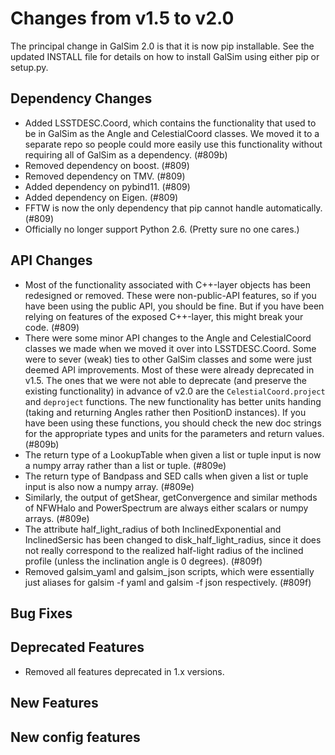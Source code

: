 Changes from v1.5 to v2.0
=========================

The principal change in GalSim 2.0 is that it is now pip installable.
See the updated INSTALL file for details on how to install GalSim using
either pip or setup.py.

Dependency Changes
------------------

- Added LSSTDESC.Coord, which contains the functionality that used to be in
  GalSim as the Angle and CelestialCoord classes.  We moved it to a separate
  repo so people could more easily use this functionality without requiring all
  of GalSim as a dependency. (#809b)
- Removed dependency on boost. (#809)
- Removed dependency on TMV. (#809)
- Added dependency on pybind11. (#809)
- Added dependency on Eigen. (#809)
- FFTW is now the only dependency that pip cannot handle automatically. (#809)
- Officially no longer support Python 2.6. (Pretty sure no one cares.)


API Changes
-----------

- Most of the functionality associated with C++-layer objects has been
  redesigned or removed.  These were non-public-API features, so if you have
  been using the public API, you should be fine.  But if you have been relying
  on features of the exposed C++-layer, this might break your code. (#809)
- There were some minor API changes to the Angle and CelestialCoord classes we
  made when we moved it over into LSSTDESC.Coord.  Some were to sever (weak)
  ties to other GalSim classes and some were just deemed API improvements.
  Most of these were already deprecated in v1.5.  The ones that we were not
  able to deprecate (and preserve the existing functionality) in advance of
  v2.0 are the `CelestialCoord.project` and `deproject` functions.  The new
  functionality has better units handing (taking and returning Angles rather
  then PositionD instances).  If you have been using these functions, you
  should check the new doc strings for the appropriate types and units for the
  parameters and return values. (#809b)
- The return type of a LookupTable when given a list or tuple input is now a
  numpy array rather than a list or tuple. (#809e)
- The return type of Bandpass and SED calls when given a list or tuple input
  is also now a numpy array. (#809e)
- Similarly, the output of getShear, getConvergence and similar methods of
  NFWHalo and PowerSpectrum are always either scalars or numpy arrays. (#809e)
- The attribute half_light_radius of both InclinedExponential and
  InclinedSersic has been changed to disk_half_light_radius, since it does
  not really correspond to the realized half-light radius of the inclined
  profile (unless the inclination angle is 0 degrees). (#809f)
- Removed galsim_yaml and galsim_json scripts, which were essentially just
  aliases for galsim -f yaml and galsim -f json respectively. (#809f)


Bug Fixes
---------



Deprecated Features
-------------------

- Removed all features deprecated in 1.x versions.


New Features
------------



New config features
-------------------
